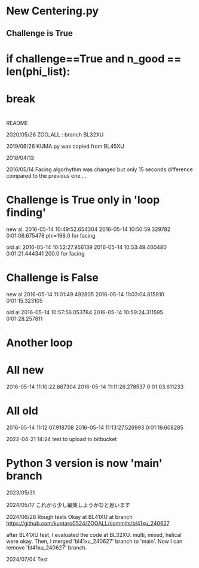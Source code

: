 # New Centering.py
## Challenge is True
#              if challenge==True and n_good == len(phi_list):
#                               break
#
#
#

README

2020/05/26 ZOO_ALL : branch BL32XU

2019/06/26 KUMA.py was copied from BL45XU

2018/04/13

2016/05/14
Facing algorhythm was changed but only 15 seconds difference 
compared to the previous one....

# Challenge is True only in 'loop finding'
new al:
2016-05-14 10:49:52.654304 2016-05-14 10:50:59.329782 0:01:06.675478
phi=198.0 for facing

old al:
2016-05-14 10:52:27.956139 2016-05-14 10:53:49.400480 0:01:21.444341
200.0 for facing

# Challenge is False
new al
2016-05-14 11:01:49.492805 2016-05-14 11:03:04.815910 0:01:15.323105

old al
2016-05-14 10:57:56.053784 2016-05-14 10:59:24.311595 0:01:28.257811


# Another loop
# All new
2016-05-14 11:10:22.667304 2016-05-14 11:11:26.278537 0:01:03.611233

# All old
2016-05-14 11:12:07.918708 2016-05-14 11:13:27.526993 0:01:19.608285

2022-04-21 14:24 test to upload to bitbucket

# Python 3 version is now 'main' branch
2023/05/31

2024/05/17
これから少し編集しようかなと思います

2024/06/28
Rough tests Okay at BL41XU at branch 
https://github.com/kuntaro0524/ZOOALL/commits/bl41xu_240627 

after BL41XU test, I evaluated the code at BL32XU.
multi, mixed, helical were okay.
Then, I merged 'bl41xu_240627' branch to 'main'.
Now I can remove 'bl41xu_240627' branch.

2024/07/04 Test
